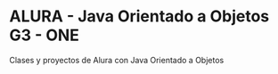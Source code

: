 # ALURA - Java Orientado a Objetos G3 - ONE
  Clases y proyectos de Alura con Java Orientado a Objetos
